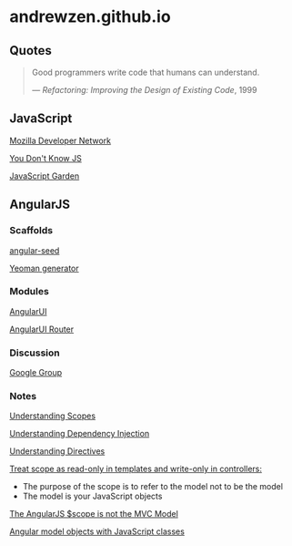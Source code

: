 # andrewzen.github.io

## Quotes

> Good programmers write code that humans can understand.
> 
> — <cite>Refactoring: Improving the Design of Existing Code</cite>, 1999

## JavaScript

[Mozilla Developer Network](https://developer.mozilla.org/en-US/docs/Web/JavaScript/Reference)

[You Don't Know JS](https://github.com/getify/You-Dont-Know-JS)

[JavaScript Garden](https://bonsaiden.github.io/JavaScript-Garden/)

## AngularJS

### Scaffolds

[angular-seed](https://github.com/angular/angular-seed)

[Yeoman generator](https://github.com/yeoman/generator-angular)

### Modules

[AngularUI](https://angular-ui.github.io/)

[AngularUI Router](https://github.com/angular-ui/ui-router)

### Discussion

[Google Group](https://groups.google.com/forum/?hl=en#!forum/angular)

### Notes

[Understanding Scopes](https://github.com/angular/angular.js/wiki/Understanding-Scopes)

[Understanding Dependency Injection](https://github.com/angular/angular.js/wiki/Understanding-Dependency-Injection)

[Understanding Directives](https://github.com/angular/angular.js/wiki/Understanding-Directives)

[Treat scope as read-only in templates and write-only in controllers:](https://youtu.be/ZhfUv0spHCY?t=29m18s)
* The purpose of the scope is to refer to the model not to be the model
* The model is your JavaScript objects

[The AngularJS $scope is not the MVC Model](http://blogs.msmvps.com/theproblemsolver/2013/04/15/the-angularjs-scope-is-not-the-mvc-model/)

[Angular model objects with JavaScript classes](https://medium.com/opinionated-angularjs/angular-model-objects-with-javascript-classes-2e6a067c73bc#.1krod3lbe)
